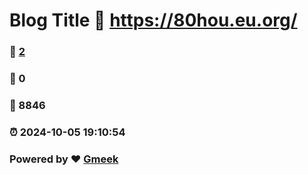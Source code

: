 # Blog Title :link: https://80hou.eu.org/ 
### :page_facing_up: [2](https://80hou.eu.org//tag.html) 
### :speech_balloon: 0 
### :hibiscus: 8846 
### :alarm_clock: 2024-10-05 19:10:54 
### Powered by :heart: [Gmeek](https://github.com/Meekdai/Gmeek)
